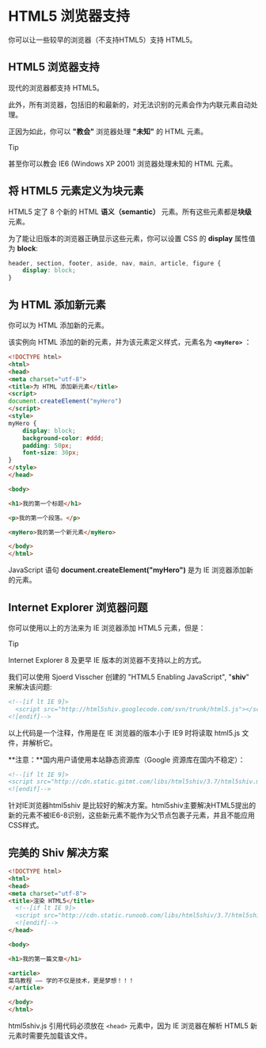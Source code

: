 # HTML5 浏览器支持

你可以让一些较早的浏览器（不支持HTML5）支持 HTML5。

## HTML5 浏览器支持

现代的浏览器都支持 HTML5。

此外，所有浏览器，包括旧的和最新的，对无法识别的元素会作为内联元素自动处理。

正因为如此，你可以 **"教会"** 浏览器处理 **"未知"** 的 HTML 元素。

> [!TIP]
> 甚至你可以教会 IE6  (Windows XP 2001) 浏览器处理未知的 HTML 元素。

## 将 HTML5 元素定义为块元素

HTML5 定了 8 个新的 HTML **语义（semantic）**  元素。所有这些元素都是**块级** 元素。

为了能让旧版本的浏览器正确显示这些元素，你可以设置 CSS 的 **display** 属性值为 **block**:

```css
header, section, footer, aside, nav, main, article, figure {
    display: block;
}
```
## 为 HTML 添加新元素

你可以为 HTML 添加新的元素。

该实例向 HTML 添加的新的元素，并为该元素定义样式，元素名为 **`<myHero>`** ：

<!--sec data-title="实例" data-filename="html5_browsers_myhero" ces-->
```html
<!DOCTYPE html>
<html>
<head>
<meta charset="utf-8">
<title>为 HTML 添加新元素</title>
<script>
document.createElement("myHero")
</script>
<style>
myHero {
    display: block;
    background-color: #ddd;
    padding: 50px;
    font-size: 30px;
}
</style>
</head>

<body>

<h1>我的第一个标题</h1>

<p>我的第一个段落。</p>

<myHero>我的第一个新元素</myHero>

</body>
</html>
```
<!--endsec-->

JavaScript 语句 **document.createElement("myHero")** 是为 IE 浏览器添加新的元素。

## Internet Explorer 浏览器问题

你可以使用以上的方法来为 IE 浏览器添加 HTML5 元素，但是：

> [!TIP]
> Internet Explorer 8 及更早 IE 版本的浏览器不支持以上的方式。


我们可以使用 Sjoerd Visscher 创建的  "HTML5 Enabling JavaScript", "**shiv**" 来解决该问题:

```html
<!--[if lt IE 9]>
  <script src="http://html5shiv.googlecode.com/svn/trunk/html5.js"></script>
<![endif]-->
```

以上代码是一个注释，作用是在 IE 浏览器的版本小于 IE9 时将读取 html5.js 文件，并解析它。

**注意：**国内用户请使用本站静态资源库（Google 资源库在国内不稳定）：

```html
<!--[if lt IE 9]>
<script src="http://cdn.static.gitmt.com/libs/html5shiv/3.7/html5shiv.min.js"></script>
<![endif]-->
```

针对IE浏览器html5shiv 是比较好的解决方案。html5shiv主要解决HTML5提出的新的元素不被IE6-8识别，这些新元素不能作为父节点包裹子元素，并且不能应用CSS样式。


## 完美的 Shiv 解决方案

<!--sec data-title="实例" data-filename="html5_browsers_theshiv" ces-->
```html
<!DOCTYPE html>
<html>
<head>
<meta charset="utf-8">
<title>渲染 HTML5</title>
  <!--[if lt IE 9]>
  <script src="http://cdn.static.runoob.com/libs/html5shiv/3.7/html5shiv.min.js"></script>
  <![endif]-->
</head>

<body>

<h1>我的第一篇文章</h1>

<article>
菜鸟教程 —— 学的不仅是技术，更是梦想！！！
</article>

</body>
</html>
```
<!--endsec-->

html5shiv.js 引用代码必须放在  `<head>` 元素中，因为 IE 浏览器在解析 HTML5 新元素时需要先加载该文件。

